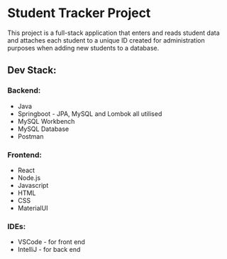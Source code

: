 # Student Tracker Project
This project is a full-stack application that enters and reads student data and attaches each student to a unique ID created for administration purposes when adding new students to a database.

## Dev Stack:

### Backend:
* Java
* Springboot - JPA, MySQL and Lombok all utilised
* MySQL Workbench
* MySQL Database
* Postman

### Frontend:
* React
* Node.js
* Javascript
* HTML
* CSS
* MaterialUI

### IDEs:
* VSCode - for front end
* IntelliJ - for back end
